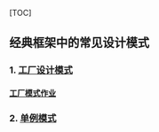 [TOC]

## 经典框架中的常见设计模式

### 1. [工厂设计模式](https://github.com/kbslan/gupaolearning/tree/master/design_pattern/src/main/java/com/gupaoedu/vip/pattren/factory)

#### [工厂模式作业](https://github.com/kbslan/gupaolearning/tree/master/design_pattern/src/main/resources/design_pattern/factory_pattern)


### 2. [单例模式]()



